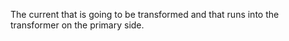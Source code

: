 ﻿The current that is going to be transformed and that runs into the transformer on the primary side.